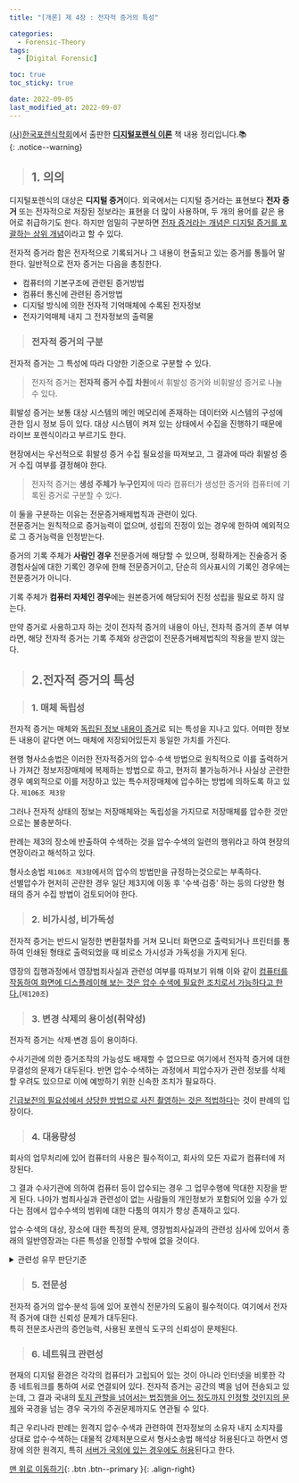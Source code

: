 ```yaml
---
title: "[개론] 제 4장 : 전자적 증거의 특성"

categories:
  - Forensic-Theory
tags:
  - [Digital Forensic]

toc: true
toc_sticky: true

date: 2022-09-05
last_modified_at: 2022-09-07
---
```


[(사)한국포렌식학회](https://forensickorea.org/wp/)에서 출판한 [**디지털포렌식 이론**](https://search.shopping.naver.com/book/catalog/32481978729?cat_id=50010766&frm=PBOKPRO&query=%EB%94%94%EC%A7%80%ED%84%B8%ED%8F%AC%EB%A0%8C%EC%8B%9D+%EC%9D%B4%EB%A1%A0&NaPm=ct%3Dl7kb4iao%7Cci%3Df672ca7a7ebddf73f558d4a3eacc24a79c68a8d1%7Ctr%3Dboknx%7Csn%3D95694%7Chk%3D75bb35ce216181993b793efcef183fe3709d14b6) 책 내용 정리입니다.📚  
{: .notice--warning}

> ## 1. 의의

디지털포렌식의 대상은 **디지털 증거**이다. 외국에서는 디지털 증거라는 표현보다 **전자 증거** 또는 전자적으로 저장된 정보라는 표현을 더 많이 사용하며, 두 개의 용어를 같은 용어로 취급하기도 한다. 하지만 엄밀히 구분하면 <u>전자 증거라는 개념은 디지털 증거를 포괄하는 상위 개념</u>이라고 할 수 있다.

전자적 증거라 함은 전자적으로 기록되거나 그 내용이 현출되고 있는 증거를 통틀어 말한다.
일반적으로 전자 증거는 다음을 총칭한다.

- 컴퓨터의 기본구조에 관련된 증거방법
- 컴퓨터 통신에 관련된 증거방법
- 디지털 방식에 의한 전자적 기억매체에 수록된 전자정보
- 전자기억매체 내지 그 전자정보의 출력물

> ### 전자적 증거의 구분

전자적 증거는 그 특성에 따라 다양한 기준으로 구분할 수 있다.

> 전자적 증거는 **전자적 증거 수집 차원**에서 휘발성 증거와 비휘발성 증거로 나눌 수 있다.

휘발성 증거는 보통 대상 시스템의 메인 메모리에 존재하는 데이터와 시스템의 구성에 관한 임시 정보 등이
있다. 대상 시스템이 켜져 있는 상태에서 수집을 진행하기 때문에 라이브 포렌식이라고 부르기도 한다.

현장에서는 우선적으로 휘발성 증거 수집 필요성을 따져보고, 그 결과에 따라 휘발성 증거 수집 여부를 결정해야 한다.

> 전자적 증거는 **생성 주체가 누구인지**에 따라 컴퓨터가 생성한 증거와 컴퓨터에 기록된 증거로 구분할 수 있다.

이 둘을 구분하는 이유는 전문증거배제법칙과 관련이 있다.  
전문증거는 원칙적으로 증거능력이 없으며, 성립의 진정이 있는 경우에 한하여 예외적으로 그 증거능력을
인정받는다.

증거의 기록 주체가 **사람인 경우** 전문증거에 해당할 수 있으며, 정확하게는 진술증거 중 경험사실에 대한 기록인 경우에 한해 전문증거이고, 단순히 의사표시의 기록인 경우에는 전문증거가 아니다.

기록 주체가 **컴퓨터 자체인 경우**에는 원본증거에 해당되어 진정 성립을 필요로 하지 않는다.

만약 증거로 사용하고자 하는 것이 전자적 증거의 내용이 아닌, 전자적 증거의 존부 여부라면, 해당 전자적 증거는 기록 주체와 상관없이 전문증거배제법칙의 작용을 받지 않는다.

> ## 2.전자적 증거의 특성

> ### 1. 매체 독립성

전자적 증거는 매체와 <u>독립된 정보 내용이 증거</u>로 되는 특성을 지나고 있다. 어떠한 정보든 내용이 같다면 어느 매체에 저장되어있든지 동일한 가치를 가진다.

현행 형사소송법은 이러한 전자적증거의 압수·수색 방법으로 원칙적으로 이를 출력하거나 가져간 정보저장매체에 복제하는 방법으로 하고, 현저히 불가능하거나 사실상 곤란한 경우 예외적으로 이를 저장하고 있는 특수저장매체에 압수하는 방법에 의하도록 하고 있다. `제106조 제3항`

그러나 전자적 상태의 정보는 저장매체와는 독립성을 가지므로 저장매체를 압수한 것만으로는 불충분하다.

판례는 제3의 장소에 반출하여 수색하는 것을 압수·수색의 일련의 행위라고 하여 현장의 연장이라고 해석하고 있다.

형사소송법 `제106조 제3항`에서의 압수의 방법만을 규정하는것으로는 부족하다.  
선별압수가 현저히 곤란한 경우 일단 제3지에 이동 후 '수색·검증' 하는 등의 다양한 형태의 증거 수집 방법이 검토되어야 한다.

> ### 2. 비가시성, 비가독성

전자적 증거는 반드시 일정한 변환절차를 거쳐 모니터 화면으로 출력되거나 프린터를 통하여 인쇄된 형태로 출력되었을 때 비로소 가시성과 가독성을 가지게 된다.

영장의 집행과정에서 영장범죄사실과 관련성 여부를 따져보기 위해 이와 같이 <u>컴퓨터를 작동하여 화면에 디스플레이해 보는 것은 압수 수색에 필요한 조치로서 가능하다고 한다.</u>(`제120조`)

> ### 3. 변경 삭제의 용이성(취약성)

전자적 증거는 삭제·변경 등이 용이하다.

수사기관에 의한 증거조작의 가능성도 배재할 수 없으므로 여기에서 전자적 증거에 대한 무결성의 문제가 대두된다. 반면 압수·수색하는 과정에서 피압수자가 관련 정보를 삭제할 우려도 있으므로 이에 예방하기 위한 신속한 조치가 필요하다.

<u>긴급보전의 필요성에서 상당한 방법으로 사진 촬영하는 것은 적법하다</u>는 것이 판례의 입장이다.

> ### 4. 대용량성

회사의 업무처리에 있어 컴퓨터의 사용은 필수적이고, 회사의 모든 자료가 컴퓨터에 저장된다.

그 결과 수사기관에 의하여 컴퓨터 등이 압수되는 경우 그 업무수행에 막대한 지장을 받게 된다. 나아가 범죄사실과 관련성이 없는 사람들의 개인정보가 포함되어 있을 수가 있다는 점에서 압수수색의 범위에 대한 다툼의
여지가 항상 존재하고 있다.

압수·수색의 대상, 장소에 대한 특정의 문제, 영장범죄사실과의 관련성 심사에 있어서 종래의 일반영장과는 다른 특성을 인정할 수밖에 없을 것이다.

<details>
<summary>관련성 유무 판단기준</summary>
<div markdown="1">

\|판결요지\|  
「압수의 대상을 압수·수색 영장의 범죄사실자체와 <u>직접적으로 연관된 물건에 한정할 것은 아니고</u> 압수·수색 영장의 범죄사실과 ① 기본적 사실관계가 동일한 범행 또는 ② 동종유사의 범행과 관련된다고 의심할만한 <u>상당한 이유가 있는 범위 내</u>에서 압수할 수 있다」고 한다.

</div>
</details>

> ### 5. 전문성

전자적 증거의 압수·분석 등에 있어 포렌식 전문가의 도움이 필수적이다. 여기에서 전자적 증거에 대한 신뢰성 문제가 대두된다.  
특히 전문조사관의 증언능력, 사용된 포렌식 도구의 신뢰성이 문제된다.

> ### 6. 네트워크 관련성

현재의 디지털 환경은 각각의 컴퓨터가 고립되어 있는 것이 아니라 인터넷을 비롯한 각종 네트워크를 통하여 서로 연결되어 있다.
전자적 증거는 공간의 벽을 넘어 전송되고 있는데, 그 결과 국내의 <u> 토지 관할을 넘어서는 법집행을 어느 정도까지 인정할 것인지의 문제</u>와 국경을 넘는 경우 국가의 주권문제까지도 연관될 수 있다.

최근 우리나라 판례는 원격지 압수·수색과 관련하여 전자정보의 소유자 내지 소지자를 상대로 압수·수색하는 대물적 강제처분으로서 형사소송법 해석상 허용된다고 하면서 영장에 의한 원격지, 특히 <u>서버가 국외에 있는 경우에도 허용</u>된다고 한다.

[맨 위로 이동하기](#){: .btn .btn--primary }{: .align-right}
